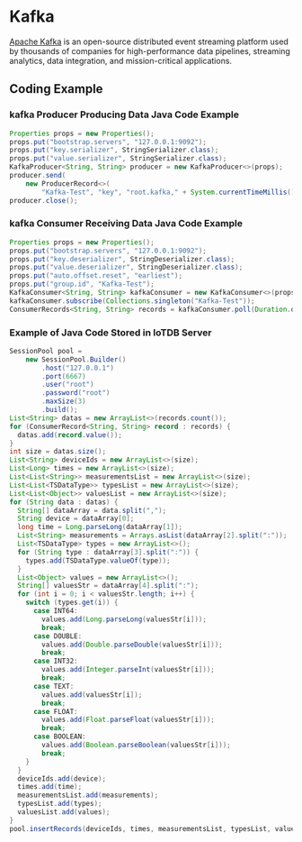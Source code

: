 <!--
* Licensed to the Apache Software Foundation (ASF) under one
* or more contributor license agreements.  See the NOTICE file
* distributed with this work for additional information
* regarding copyright ownership.  The ASF licenses this file
* to you under the Apache License, Version 2.0 (the
* "License"); you may not use this file except in compliance
* with the License.  You may obtain a copy of the License at
*
* http://www.apache.org/licenses/LICENSE-2.0
*
* Unless required by applicable law or agreed to in writing, software
* distributed under the License is distributed on an "AS IS" BASIS,
* WITHOUT WARRANTIES OR CONDITIONS OF ANY KIND, either express or implied.
* See the License for the specific language governing permissions and
* limitations under the License.
-->

# Kafka

[Apache Kafka](https://kafka.apache.org/) is an open-source distributed event streaming platform used by thousands of companies for high-performance data pipelines, streaming analytics, data integration, and mission-critical applications.

## Coding Example

### kafka Producer Producing Data Java Code Example

```java
Properties props = new Properties();
props.put("bootstrap.servers", "127.0.0.1:9092");
props.put("key.serializer", StringSerializer.class);
props.put("value.serializer", StringSerializer.class);
KafkaProducer<String, String> producer = new KafkaProducer<>(props);
producer.send(
    new ProducerRecord<>(
        "Kafka-Test", "key", "root.kafka," + System.currentTimeMillis() + ",value,INT32,100"));
producer.close();
```

### kafka Consumer Receiving Data Java Code Example

```java
Properties props = new Properties();
props.put("bootstrap.servers", "127.0.0.1:9092");
props.put("key.deserializer", StringDeserializer.class);
props.put("value.deserializer", StringDeserializer.class);
props.put("auto.offset.reset", "earliest");
props.put("group.id", "Kafka-Test");
KafkaConsumer<String, String> kafkaConsumer = new KafkaConsumer<>(props);
kafkaConsumer.subscribe(Collections.singleton("Kafka-Test"));
ConsumerRecords<String, String> records = kafkaConsumer.poll(Duration.ofSeconds(1));
```

### Example of Java Code Stored in IoTDB Server

```java
SessionPool pool =
    new SessionPool.Builder()
        .host("127.0.0.1")
        .port(6667)
        .user("root")
        .password("root")
        .maxSize(3)
        .build();
List<String> datas = new ArrayList<>(records.count());
for (ConsumerRecord<String, String> record : records) {
  datas.add(record.value());
}
int size = datas.size();
List<String> deviceIds = new ArrayList<>(size);
List<Long> times = new ArrayList<>(size);
List<List<String>> measurementsList = new ArrayList<>(size);
List<List<TSDataType>> typesList = new ArrayList<>(size);
List<List<Object>> valuesList = new ArrayList<>(size);
for (String data : datas) {
  String[] dataArray = data.split(",");
  String device = dataArray[0];
  long time = Long.parseLong(dataArray[1]);
  List<String> measurements = Arrays.asList(dataArray[2].split(":"));
  List<TSDataType> types = new ArrayList<>();
  for (String type : dataArray[3].split(":")) {
    types.add(TSDataType.valueOf(type));
  }
  List<Object> values = new ArrayList<>();
  String[] valuesStr = dataArray[4].split(":");
  for (int i = 0; i < valuesStr.length; i++) {
    switch (types.get(i)) {
      case INT64:
        values.add(Long.parseLong(valuesStr[i]));
        break;
      case DOUBLE:
        values.add(Double.parseDouble(valuesStr[i]));
        break;
      case INT32:
        values.add(Integer.parseInt(valuesStr[i]));
        break;
      case TEXT:
        values.add(valuesStr[i]);
        break;
      case FLOAT:
        values.add(Float.parseFloat(valuesStr[i]));
        break;
      case BOOLEAN:
        values.add(Boolean.parseBoolean(valuesStr[i]));
        break;
    }
  }
  deviceIds.add(device);
  times.add(time);
  measurementsList.add(measurements);
  typesList.add(types);
  valuesList.add(values);
}
pool.insertRecords(deviceIds, times, measurementsList, typesList, valuesList);
```
